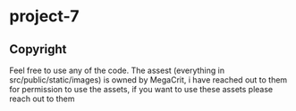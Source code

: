 # project-7

## Copyright

Feel free to use any of the code.
The assest (everything in src/public/static/images) is owned by MegaCrit, i have reached out to them for permission to use the assets, if you want to use these assets please reach out to them
